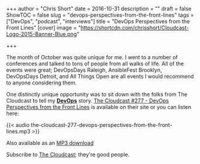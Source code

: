 +++
author = "Chris Short"
date = 2016-10-31
description = ""
draft = false
ShowTOC = false
slug = "devops-perspectives-from-the-front-lines"
tags = ["DevOps", "podcast", "interviews"]
title = "DevOps Perspectives from the Front Lines"
[cover]
image = "https://shortcdn.com/chrisshort/Cloudcast-Logo-2015-Banner-Blue.png"

+++

The month of October was quite unique for me. I went to a number of conferences and talked to tons of people from all walks of life. All of the events were great; DevOpsDays Raleigh, AnsibleFest Brooklyn, DevOpsDays Detroit, and All Things Open are all events I would recommend to anyone considering them.


One distinctly unique opportunity was to sit down with the folks from The Cloudcast to tell my [**DevOps**](https://devopsish.com/) story. [The Cloudcast #277 - DevOps Perspectives from the Front Lines](http://www.thecloudcast.net/2016/10/the-cloudcast-277-devops-perspective.html) is available on their site or you can listen here:

{{< audio the-cloudcast-277-devops-perspectives-from-the-front-lines.mp3 >}}

Also available as an [MP3 download](https://shortcdn.com/chrisshort/the-cloudcast-277-devops-perspectives-from-the-front-lines.mp3)

Subscribe to [The Cloudcast](http://www.thecloudcast.net/2016/10/the-cloudcast-277-devops-perspective.html); they're good people.

